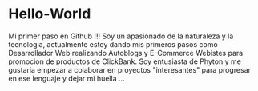 # Hello-World
Mi primer paso en Github !!!
Soy un apasionado de la naturaleza y la tecnologia, actualmente estoy dando mis primeros pasos como Desarrollador Web
realizando Autoblogs y E-Commerce Webistes para promocion de productos de ClickBank.
Soy entusiasta de Phyton y me gustaria empezar a colaborar en proyectos "interesantes" para progresar en ese lenguaje
y dejar mi huella ...
